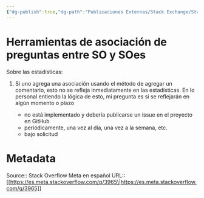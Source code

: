 ```yaml
---
{"dg-publish":true,"dg-path":"Publicaciones Externas/Stack Exchange/Stack Overflow en español/Stack Overflow en español Meta/es.meta.stackoverflow.com-3965.md","permalink":"/publicaciones-externas/stack-exchange/stack-overflow-en-espanol/stack-overflow-en-espanol-meta/es-meta-stackoverflow-com-3965/","title":"Herramientas de asociación de preguntas entre SO y SOes","hide":true,"noteIcon":"default","created":"2024-04-03T12:49:10.374-06:00","updated":"2024-04-05T16:44:03.956-06:00"}
---
```


# Herramientas de asociación de preguntas entre SO y SOes

Sobre las estadísticas:

1. Si uno agrega una asociación usando el método de agregar un comentario, esto no se refleja inmediatamente en las estadísticas. En lo personal entiendo la lógica de esto, mi pregunta es si se reflejarán en algún momento o plazo

   - no está implementado y debería publicarse un issue en el proyecto en GitHub
   - periódicamente, una vez al día, una vez a la semana, etc.
   - bajo solicitud



# Metadata
Source:: Stack Overflow Meta en español
URL:: [[https://es.meta.stackoverflow.com/q/3965\|https://es.meta.stackoverflow.com/q/3965]]

